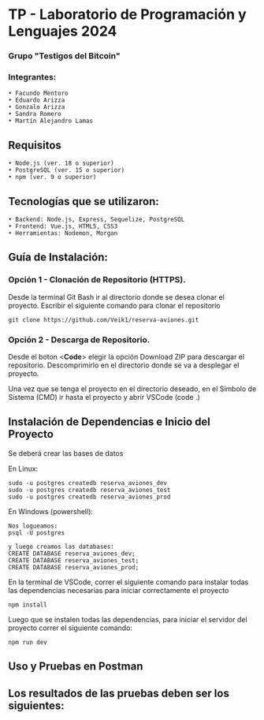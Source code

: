 # TP - Laboratorio de Programación y Lenguajes 2024
### Grupo **"Testigos del Bitcoin"**

### Integrantes:
```
• Facundo Mentoro
• Eduardo Arizza
• Gonzalo Arizza
• Sandra Romero
• Martín Alejandro Lamas
```

## Requisitos
```
• Node.js (ver. 18 o superior)
• PostgreSQL (ver. 15 o superior)
• npm (ver. 9 o superior)
```

## Tecnologías que se utilizaron:
```
• Backend: Node.js, Express, Sequelize, PostgreSQL
• Frontend: Vue.js, HTML5, CSS3
• Herramientas: Nodemon, Morgan
```

## Guía de Instalación:

### Opción 1 - Clonación de Repositorio (HTTPS).  

Desde la terminal Git Bash ir al directorio donde se desea clonar el proyecto. Escribir el siguiente comando para clonar el repositorio

```git clone https://github.com/Veik1/reserva-aviones.git```

### Opción 2 - Descarga de Repositorio.

Desde el boton <**Code**> elegir la opción Download ZIP para descargar el repositorio. Descomprimirlo en el directorio donde se va a desplegar el proyecto.

Una vez que se tenga el proyecto en el directorio deseado, en el Símbolo de Sistema (CMD) ir hasta el proyecto y abrir VSCode (code .)

## Instalación de Dependencias e Inicio del Proyecto
Se deberá crear las bases de datos

En Linux:
```
sudo -u postgres createdb reserva_aviones_dev
sudo -u postgres createdb reserva_aviones_test
sudo -u postgres createdb reserva_aviones_prod
```

En Windows (powershell):

```
Nos logueamos:
psql -U postgres

y luego creamos las databases:
CREATE DATABASE reserva_aviones_dev;
CREATE DATABASE reserva_aviones_test;
CREATE DATABASE reserva_aviones_prod;
```

En la terminal de VSCode, correr el siguiente comando para instalar todas las dependencias necesarias para iniciar correctamente el proyecto

	npm install

Luego que se instalen todas las dependencias, para iniciar el servidor del proyecto correr el siguiente comando:

	npm run dev


## Uso y Pruebas en Postman


## Los resultados de las pruebas deben ser los siguientes: 
